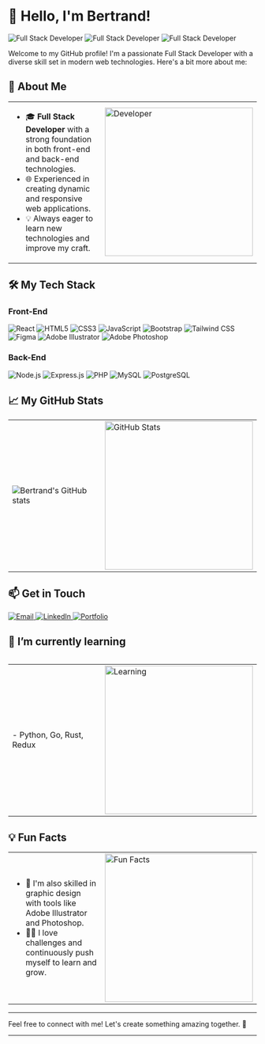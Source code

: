 # 👋 Hello, I'm Bertrand!

![Full Stack Developer](https://img.shields.io/badge/Full_Stack_Developer-React.js-blue?style=for-the-badge)
![Full Stack Developer](https://img.shields.io/badge/Full_Stack_Developer-Node.js-green?style=for-the-badge)
![Full Stack Developer](https://img.shields.io/badge/Full_Stack_Developer-Express.js-lightgrey?style=for-the-badge)

Welcome to my GitHub profile! I'm a passionate Full Stack Developer with a diverse skill set in modern web technologies. Here's a bit more about me:

## 🚀 About Me

<table>
  <tr>
    <td>
      <ul>
        <li>🎓 <strong>Full Stack Developer</strong> with a strong foundation in both front-end and back-end technologies.</li>
        <li>🌐 Experienced in creating dynamic and responsive web applications.</li>
        <li>💡 Always eager to learn new technologies and improve my craft.</li>
      </ul>
    </td>
    <td>
      <img src="https://media.giphy.com/media/qgQUggAC3Pfv687qPC/giphy.gif" alt="Developer" width="300">
    </td>
  </tr>
</table>

## 🛠️ My Tech Stack

### Front-End
![React](https://img.shields.io/badge/-React-61DAFB?logo=react&logoColor=white&style=for-the-badge)
![HTML5](https://img.shields.io/badge/-HTML5-E34F26?logo=html5&logoColor=white&style=for-the-badge)
![CSS3](https://img.shields.io/badge/-CSS3-1572B6?logo=css3&logoColor=white&style=for-the-badge)
![JavaScript](https://img.shields.io/badge/-JavaScript-F7DF1E?logo=javascript&logoColor=white&style=for-the-badge)
![Bootstrap](https://img.shields.io/badge/-Bootstrap-7952B3?logo=bootstrap&logoColor=white&style=for-the-badge)
![Tailwind CSS](https://img.shields.io/badge/-TailwindCSS-38B2AC?logo=tailwind-css&logoColor=white&style=for-the-badge)
![Figma](https://img.shields.io/badge/-Figma-F24E1E?logo=figma&logoColor=white&style=for-the-badge)
![Adobe Illustrator](https://img.shields.io/badge/-Illustrator-FF9A00?logo=adobe-illustrator&logoColor=white&style=for-the-badge)
![Adobe Photoshop](https://img.shields.io/badge/-Photoshop-31A8FF?logo=adobe-photoshop&logoColor=white&style=for-the-badge)

### Back-End
![Node.js](https://img.shields.io/badge/-Node.js-339933?logo=node.js&logoColor=white&style=for-the-badge)
![Express.js](https://img.shields.io/badge/-Express.js-000000?logo=express&logoColor=white&style=for-the-badge)
![PHP](https://img.shields.io/badge/-PHP-777BB4?logo=php&logoColor=white&style=for-the-badge)
![MySQL](https://img.shields.io/badge/-MySQL-4479A1?logo=mysql&logoColor=white&style=for-the-badge)
![PostgreSQL](https://img.shields.io/badge/-PostgreSQL-336791?logo=postgresql&logoColor=white&style=for-the-badge)


## 📈 My GitHub Stats

<table>
  <tr>
    <td>
      <img src="https://github-readme-stats.vercel.app/api?username=bertrand-one&show_icons=true&theme=radical" alt="Bertrand's GitHub stats">
    </td>
    <td>
      <img src="https://media.giphy.com/media/26tn33aiTi1jkl6H6/giphy.gif" alt="GitHub Stats" width="300">
    </td>
  </tr>
</table>

## 📫 Get in Touch

<table>
      <a href="mailto:iradukundabertrand52@gmail.com">
        <img src="https://img.shields.io/badge/Email-D14836?style=for-the-badge&logo=gmail&logoColor=white" alt="Email">
      </a>
      <a href="https://www.linkedin.com/in/Iradukunda-Bertrand">
        <img src="https://img.shields.io/badge/LinkedIn-0077B5?style=for-the-badge&logo=linkedin&logoColor=white" alt="LinkedIn">
      </a>
      <a href="#">
        <img src="https://img.shields.io/badge/Portfolio-Pending-lightgrey?style=for-the-badge&logo=internet-explorer&logoColor=white" alt="Portfolio">
      </a>

## 🌱 I’m currently learning

<table>
  <tr>
    <td>
      - Python, Go, Rust, Redux
    </td>
    <td>
      <img src="https://media.giphy.com/media/fdLRL4s8zEPeE/giphy.gif" alt="Learning" width="300">
    </td>
  </tr>
</table>

## 💡 Fun Facts

<table>
  <tr>
    <td>
      <ul>
        <li>🎨 I'm also skilled in graphic design with tools like Adobe Illustrator and Photoshop.</li>
        <li>🧗‍♂️ I love challenges and continuously push myself to learn and grow.</li>
      </ul>
    </td>
    <td>
      <img src="https://media.giphy.com/media/xT9IgzoKnwFNmISR8I/giphy.gif" alt="Fun Facts" width="300">
    </td>
  </tr>
</table>

---

Feel free to connect with me! Let's create something amazing together. 🚀

---
